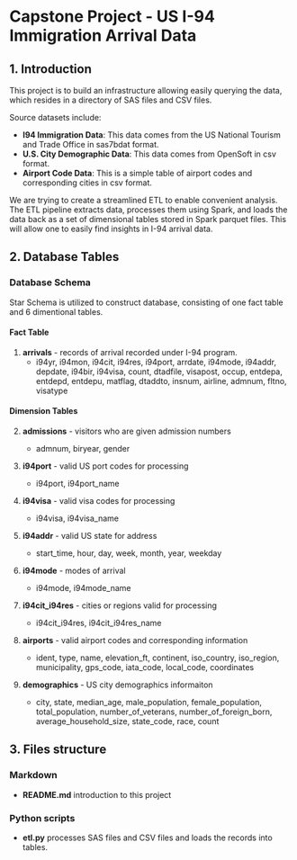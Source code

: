 # Capstone Project - US I-94 Immigration Arrival Data

## 1. Introduction
This project is to build an infrastructure allowing easily querying the data, which resides in a directory of SAS files and CSV files.

Source datasets include:
- **I94 Immigration Data**: This data comes from the US National Tourism and Trade Office in sas7bdat format.
- **U.S. City Demographic Data**: This data comes from OpenSoft in csv format.
- **Airport Code Data**: This is a simple table of airport codes and corresponding cities in csv format.

We are trying to create a streamlined ETL to enable convenient analysis. The ETL pipeline extracts data, processes them using Spark, and loads the data back as a set of dimensional tables stored in Spark parquet files. This will allow one to easily find insights in I-94 arrival data.

## 2. Database Tables
### Database Schema
Star Schema is utilized to construct database, consisting of one fact table and 6 dimentional tables.

#### Fact Table
1. **arrivals** - records of arrival recorded under I-94 program.
    - i94yr, i94mon, i94cit, i94res, i94port, arrdate, i94mode, i94addr, depdate, i94bir, i94visa, count, dtadfile, visapost, occup, entdepa, entdepd, entdepu, matflag, dtaddto, insnum, airline, admnum, fltno, visatype

#### Dimension Tables
2. **admissions** - visitors who are given admission numbers
    - admnum, biryear, gender

3. **i94port** - valid US port codes for processing
    - i94port, i94port_name

4. **i94visa** - valid visa codes for processing
    - i94visa, i94visa_name

5. **i94addr** - valid US state for address
    - start_time, hour, day, week, month, year, weekday

6. **i94mode** - modes of arrival
    - i94mode, i94mode_name

7. **i94cit_i94res** - cities or regions valid for processing
    - i94cit_i94res, i94cit_i94res_name

8. **airports** - valid airport codes and corresponding information
    - ident, type, name, elevation_ft, continent, iso_country, iso_region, municipality, gps_code, iata_code, local_code, coordinates

9. **demographics** - US city demographics informaiton
    - city, state, median_age, male_population, female_population, total_population, number_of_veterans, number_of_foreign_born, average_household_size, state_code, race, count

## 3. Files structure
### Markdown
- **README.md** introduction to this project

### Python scripts
- **etl.py** processes SAS files and CSV files and loads the records into tables. 


